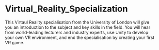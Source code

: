 # Virtual_Reality_Specialization
This Virtaul Reality specialisation from the University of London will give you an introduction to the subject and key skills in the field. You will hear from world-leading lecturers and industry experts, use Unity to develop your own VR environment, and end the specialisation by creating your first VR game.
